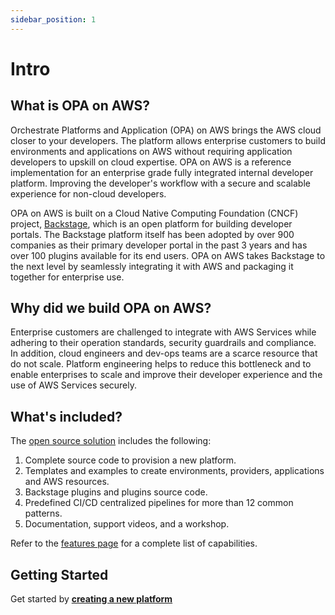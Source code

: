 ```yaml
---
sidebar_position: 1
---
```


# Intro

## What is OPA on AWS?
Orchestrate Platforms and Application (OPA) on AWS brings the AWS cloud closer to your developers. The platform allows enterprise customers to build environments and applications on AWS without requiring application developers to upskill on cloud expertise. OPA on AWS is a reference implementation for an enterprise grade fully integrated internal developer platform. Improving the developer's workflow with a secure and scalable experience for non-cloud developers.

OPA on AWS is built on a Cloud Native Computing Foundation (CNCF) project, [Backstage](https://backstage.io/), which is an open platform for building developer portals. The Backstage platform itself has been adopted by over 900 companies as their primary developer portal in the past 3 years and has over 100 plugins available for its end users. OPA on AWS takes Backstage to the next level by seamlessly integrating it with AWS and packaging it together for enterprise use.

## Why did we build OPA on AWS?

Enterprise customers are challenged to integrate with AWS Services while adhering to their operation standards, security guardrails and compliance. In addition, cloud engineers and dev-ops teams are a scarce resource that do not scale. Platform engineering helps to reduce this bottleneck and to enable enterprises to scale and improve their developer experience and the use of AWS Services securely. 

## What's included?

The [open source solution](https://github.com/awslabs/app-development-for-backstage-io-on-aws) includes the following:

1. Complete source code to provision a new platform.
2. Templates and examples to create environments, providers, applications and AWS resources.
3. Backstage plugins and plugins source code.
4. Predefined CI/CD centralized pipelines for more than 12 common patterns.
5. Documentation, support videos, and a workshop.

Refer to the [features page](/docs/features) for a complete list of capabilities.

## Getting Started

Get started by [**creating a new platform**](/docs/category/getting-started)
